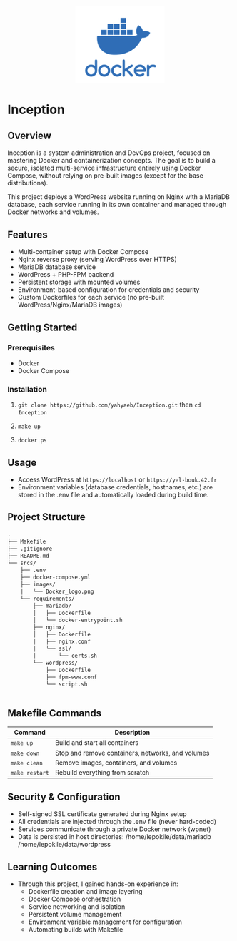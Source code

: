 <p align="center">
    <img src="./srcs/images/Docker_logo.png" alt="Inception Project Architecture" width="200"/>
</p>

# Inception

## Overview

Inception is a system administration and DevOps project, focused on mastering Docker and containerization concepts.
The goal is to build a secure, isolated multi-service infrastructure entirely using Docker Compose, without relying on pre-built images (except for the base distributions).

This project deploys a WordPress website running on Nginx with a MariaDB database, each service running in its own container and managed through Docker networks and volumes.

## Features

- Multi-container setup with Docker Compose
- Nginx reverse proxy (serving WordPress over HTTPS)
- MariaDB database service
- WordPress + PHP-FPM backend
- Persistent storage with mounted volumes
- Environment-based configuration for credentials and security
- Custom Dockerfiles for each service (no pre-built WordPress/Nginx/MariaDB images)

## Getting Started

### Prerequisites

- Docker
- Docker Compose

### Installation

1. `git clone https://github.com/yahyaeb/Inception.git` then `cd Inception`

2. `make up`

3. `docker ps`

## Usage

- Access WordPress at `https://localhost` or `https://yel-bouk.42.fr`
- Environment variables (database credentials, hostnames, etc.) are stored in the .env file and automatically loaded during build time.

## Project Structure

```
.
├── Makefile
├── .gitignore
├── README.md
└── srcs/
    ├── .env
    ├── docker-compose.yml
    ├── images/
    │   └── Docker_logo.png
    └── requirements/
        ├── mariadb/
        │   ├── Dockerfile
        │   └── docker-entrypoint.sh
        ├── nginx/
        │   ├── Dockerfile
        │   ├── nginx.conf
        │   └── ssl/
        │       └── certs.sh
        └── wordpress/
            ├── Dockerfile
            ├── fpm-www.conf
            └── script.sh


```

## Makefile Commands

| Command       | Description                                       |
| ------------- | ------------------------------------------------- |
| `make up`     | Build and start all containers                    |
| `make down`   | Stop and remove containers, networks, and volumes |
| `make clean`  | Remove images, containers, and volumes            |
| `make restart`| Rebuild everything from scratch                   |


## Security & Configuration

- Self-signed SSL certificate generated during Nginx setup
- All credentials are injected through the .env file (never hard-coded)
- Services communicate through a private Docker network (wpnet)
- Data is persisted in host directories:
/home/lepokile/data/mariadb
/home/lepokile/data/wordpress

## Learning Outcomes

- Through this project, I gained hands-on experience in:
    - Dockerfile creation and image layering
    - Docker Compose orchestration
    - Service networking and isolation
    - Persistent volume management
    - Environment variable management for configuration
    - Automating builds with Makefile